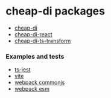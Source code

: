 # cheap-di packages

* <a href="https://github.com/tomas-light/cheap-di/blob/master/packages/cheap-di">cheap-di</a>
* <a href="https://github.com/tomas-light/cheap-di/blob/master/packages/cheap-di-react">cheap-di-react</a>
* <a href="https://github.com/tomas-light/cheap-di/blob/master/packages/cheap-di-ts-transform">cheap-di-ts-transform</a>

### Examples and tests

* <a href="https://github.com/tomas-light/cheap-di/blob/master/tests/jest-test">ts-jest</a>
* <a href="https://github.com/tomas-light/cheap-di/blob/master/tests/vite">vite</a>
* <a href="https://github.com/tomas-light/cheap-di/blob/master/tests/webpack-project">webpack commonjs</a>
* <a href="https://github.com/tomas-light/cheap-di/blob/master/tests/webpack-project-esm">webpack esm</a>
